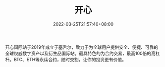 ﻿---
weight: 
title: "开心"
description: "开心国际站于2019年成立于塞舌…"
date: 2022-03-25T21:57:40+08:00
lastmod: 2022-03-25T16:45:40+08:00
draft: false
authors: ["Metabd"]
featuredImage: "kaixin.webp"
link: ""
tags: ["交易所","开心"]
categories: ["navigation"]
navigation: ["交易所"]
lightgallery: true
toc: true
pinned: false
recommend: false
recommend1: false
---
开心国际站于2019年成立于塞舌尔，致力于为全球用户提供安全、便捷、可靠的全球权威数字资产以及衍生品国际站。最具特色的为合约交易，最高100倍的高杠杆。BTC、ETH等永续合约，随时交割，让你的投资更有价值。
